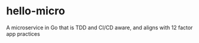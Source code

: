 # hello-micro
A microservice in Go that is TDD and CI/CD aware, and aligns with 12 factor app practices
